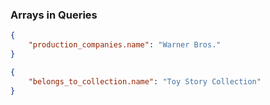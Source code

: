 ### Arrays in Queries

```json
{
	"production_companies.name": "Warner Bros."
}
```

```json
{
	"belongs_to_collection.name": "Toy Story Collection"
}
```
